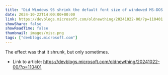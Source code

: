 ```yaml
---
title: "Did Windows 95 shrink the default font size of windowed MS-DOS apps?"
date: 2024-10-22T14:00:00+00:00
link: https://devblogs.microsoft.com/oldnewthing/20241022-00/?p=110401
showShare: false
showReadTime: false
thumbnail: images/misc.png
tags: ["devblogs.microsoft.com"]
---
```

The effect was that it shrunk, but only sometimes.

- Link to article: https://devblogs.microsoft.com/oldnewthing/20241022-00/?p=110401